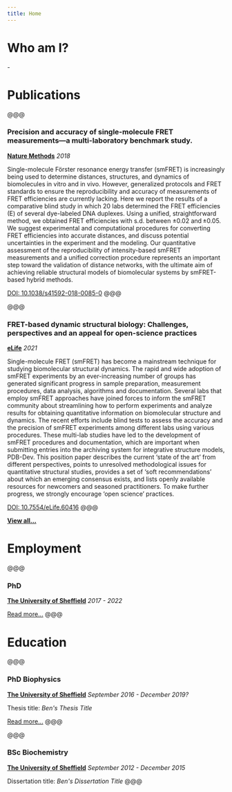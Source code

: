 ```yaml
---
title: Home
---
```


# Who am I?
<article markdown="block">
-
</article>

# Publications
@@@
### Precision and accuracy of single-molecule FRET measurements—a multi-laboratory benchmark study.
**[Nature Methods](https://www.nature.com/articles)**
*2018*

Single-molecule Förster resonance energy transfer (smFRET) is increasingly being used to determine distances, structures, and dynamics of biomolecules in vitro and in vivo. However, generalized protocols and FRET standards to ensure the reproducibility and accuracy of measurements of FRET efficiencies are currently lacking. Here we report the results of a comparative blind study in which 20 labs determined the FRET efficiencies (E) of several dye-labeled DNA duplexes. Using a unified, straightforward method, we obtained FRET efficiencies with s.d. between ±0.02 and ±0.05. We suggest experimental and computational procedures for converting FRET efficiencies into accurate distances, and discuss potential uncertainties in the experiment and the modeling. Our quantitative assessment of the reproducibility of intensity-based smFRET measurements and a unified correction procedure represents an important step toward the validation of distance networks, with the ultimate aim of achieving reliable structural models of biomolecular systems by smFRET-based hybrid methods.

[DOI: 10.1038/s41592-018-0085-0](https://doi.org/10.1038/s41592-018-0085-0)
@@@

@@@
### FRET-based dynamic structural biology: Challenges, perspectives and an appeal for open-science practices
**[eLife](https://elifesciences.org/)**
*2021*

Single-molecule FRET (smFRET) has become a mainstream technique for studying biomolecular structural dynamics. The rapid and wide adoption of smFRET experiments by an ever-increasing number of groups has generated significant progress in sample preparation, measurement procedures, data analysis, algorithms and documentation. Several labs that employ smFRET approaches have joined forces to inform the smFRET community about streamlining how to perform experiments and analyze results for obtaining quantitative information on biomolecular structure and dynamics. The recent efforts include blind tests to assess the accuracy and the precision of smFRET experiments among different labs using various procedures. These multi-lab studies have led to the development of smFRET procedures and documentation, which are important when submitting entries into the archiving system for integrative structure models, PDB-Dev. This position paper describes the current ‘state of the art’ from different perspectives, points to unresolved methodological issues for quantitative structural studies, provides a set of ‘soft recommendations’ about which an emerging consensus exists, and lists openly available resources for newcomers and seasoned practitioners. To make further progress, we strongly encourage ‘open science’ practices.

[DOI: 10.7554/eLife.60416](https://doi.org/10.7554/eLife.60416)
@@@

**[View all...](articles/publications/index.md)**

# Employment

@@@
### PhD
**[The University of Sheffield](https://www.sheffield.ac.uk/)**
*2017 - 2022*



[Read more...](articles/sheffield/index.md)
@@@

# Education
@@@
### PhD Biophysics
**[The University of Sheffield](https://www.sheffield.ac.uk/)**
*September 2016 - December 2019?*

Thesis title: 
*Ben's Thesis Title*

[Read more...](articles/phd/index.md)
@@@

@@@
### BSc Biochemistry
**[The University of Sheffield](https://www.sheffield.ac.uk/)**
*September 2012 - December 2015*

Dissertation title: 
*Ben's Dissertation Title*
@@@
